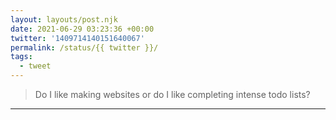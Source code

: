 ```yaml
---
layout: layouts/post.njk
date: 2021-06-29 03:23:36 +00:00
twitter: '1409714140151640067'
permalink: /status/{{ twitter }}/
tags: 
  - tweet
---
```


> Do I like making websites or do I like completing intense todo lists?

---
